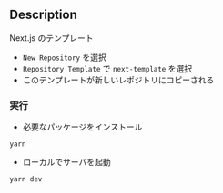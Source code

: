## Description
Next.js のテンプレート
 - `New Repository` を選択
 - `Repository Template` で `next-template` を選択
 - このテンプレートが新しいレポジトリにコピーされる

### 実行
- 必要なパッケージをインストール
```
yarn
```
- ローカルでサーバを起動

```bash
yarn dev
```
